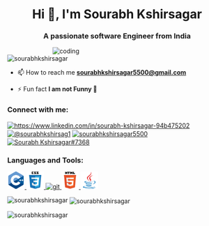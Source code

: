 <h1 align="center">Hi 👋, I'm Sourabh Kshirsagar</h1>
<h3 align="center">A passionate software Engineer from India</h3>

<img align="right" alt="coding" width="400px" src="https://tse3.mm.bing.net/th?id=OIP.LEH5tUEQReWe8Iu-UEV3PgHaFj&pid=Api&P=0">
<p align="left"> <img src="https://komarev.com/ghpvc/?username=sourabhkshirsagar&label=Profile%20views&color=0e75b6&style=flat" alt="sourabhkshirsagar" /> </p>

- 📫 How to reach me **sourabhkshirsagar5500@gmail.com**

- ⚡ Fun fact **I am not Funny 🙂**

<h3 align="left">Connect with me:</h3>
<p align="left">
<a href="https://linkedin.com/in/https://www.linkedin.com/in/sourabh-kshirsagar-94b475202" target="blank"><img align="center" src="https://raw.githubusercontent.com/rahuldkjain/github-profile-readme-generator/master/src/images/icons/Social/linked-in-alt.svg" alt="https://www.linkedin.com/in/sourabh-kshirsagar-94b475202" height="30" width="40" /></a>
<a href="https://www.hackerrank.com/@sourabhkshirsag1" target="blank"><img align="center" src="https://raw.githubusercontent.com/rahuldkjain/github-profile-readme-generator/master/src/images/icons/Social/hackerrank.svg" alt="@sourabhkshirsag1" height="30" width="40" /></a>
<a href="https://www.leetcode.com/sourabhkshirsagar5500" target="blank"><img align="center" src="https://raw.githubusercontent.com/rahuldkjain/github-profile-readme-generator/master/src/images/icons/Social/leet-code.svg" alt="sourabhkshirsagar5500" height="30" width="40" /></a>
<a href="https://discord.gg/Sourabh Kshirsagar#7368" target="blank"><img align="center" src="https://raw.githubusercontent.com/rahuldkjain/github-profile-readme-generator/master/src/images/icons/Social/discord.svg" alt="Sourabh Kshirsagar#7368" height="30" width="40" /></a>
</p>

<h3 align="left">Languages and Tools:</h3>
<p align="left"> <a href="https://www.w3schools.com/cpp/" target="_blank" rel="noreferrer"> <img src="https://raw.githubusercontent.com/devicons/devicon/master/icons/cplusplus/cplusplus-original.svg" alt="cplusplus" width="40" height="40"/> </a> <a href="https://www.w3schools.com/css/" target="_blank" rel="noreferrer"> <img src="https://raw.githubusercontent.com/devicons/devicon/master/icons/css3/css3-original-wordmark.svg" alt="css3" width="40" height="40"/> </a> <a href="https://git-scm.com/" target="_blank" rel="noreferrer"> <img src="https://www.vectorlogo.zone/logos/git-scm/git-scm-icon.svg" alt="git" width="40" height="40"/> </a> <a href="https://www.w3.org/html/" target="_blank" rel="noreferrer"> <img src="https://raw.githubusercontent.com/devicons/devicon/master/icons/html5/html5-original-wordmark.svg" alt="html5" width="40" height="40"/> </a> <a href="https://www.java.com" target="_blank" rel="noreferrer"> <img src="https://raw.githubusercontent.com/devicons/devicon/master/icons/java/java-original.svg" alt="java" width="40" height="40"/> </a> </p>

<p><img align="left" src="https://github-readme-stats.vercel.app/api/top-langs?username=sourabhkshirsagar&show_icons=true&locale=en&layout=compact" alt="sourabhkshirsagar" /></p>

<p>&nbsp;<img align="center" src="https://github-readme-stats.vercel.app/api?username=sourabhkshirsagar&show_icons=true&locale=en" alt="sourabhkshirsagar" /></p>

<p><img align="center" src="https://github-readme-streak-stats.herokuapp.com/?user=sourabhkshirsagar&" alt="sourabhkshirsagar" /></p>
